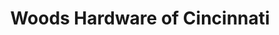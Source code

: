 ---
title: "Woods Hardware of Cincinnati"
url: /cincinnati/woods-hardware-of-cincinnati/
shop: Eisenwaren
---